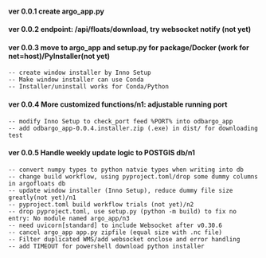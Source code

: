 #### ver 0.0.1 create argo_app.py
#### ver 0.0.2 endpoint: /api/floats/download, try websocket notify (not yet)
#### ver 0.0.3 move to argo_app and setup.py for package/Docker (work for net=host)/PyInstaller(not yet)
    -- create window installer by Inno Setup
	-- Make window installer can use Conda
	-- Installer/uninstall works for Conda/Python

#### ver 0.0.4 More customized functions/n1: adjustable running port
    -- modify Inno Setup to check_port feed %PORT% into odbargo_app
    -- add odbargo_app-0.0.4.installer.zip (.exe) in dist/ for downloading test

#### ver 0.0.5 Handle weekly update logic to POSTGIS db/n1
    -- convert numpy types to python natvie types when writing into db
    -- change build workflow, using pyproject.toml/drop some dummy columns in argofloats db
    -- update window installer (Inno Setup), reduce dummy file size greatly(not yet)/n1
    -- pyproject.toml build workflow trials (not yet)/n2
    -- drop pyproject.toml, use setup.py (python -m build) to fix no entry: No module named argo_app/n3
    -- need uvicorn[standard] to include Websocket after v0.30.6
    -- cancel argo_app app.py zipfile (equal size with .nc file)
    -- Filter duplicated WMS/add websocket onclose and error handling
    -- add TIMEOUT for powershell download python installer